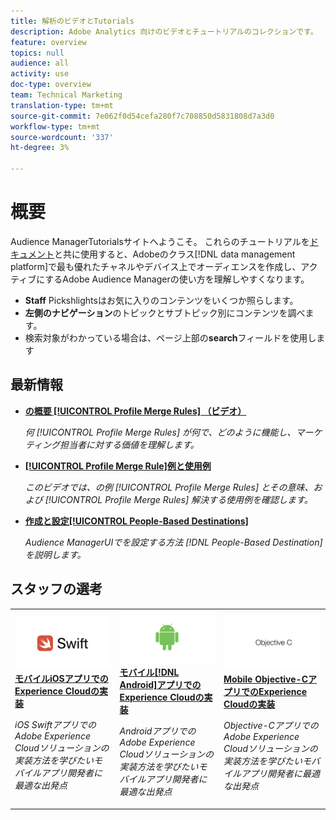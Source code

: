 ```yaml
---
title: 解析のビデオとTutorials
description: Adobe Analytics 向けのビデオとチュートリアルのコレクションです。
feature: overview
topics: null
audience: all
activity: use
doc-type: overview
team: Technical Marketing
translation-type: tm+mt
source-git-commit: 7e062f0d54cefa280f7c708850d5831808d7a3d0
workflow-type: tm+mt
source-wordcount: '337'
ht-degree: 3%

---
```



# 概要

Audience ManagerTutorialsサイトへようこそ。  これらのチュートリアルを[ドキュメント](https://experienceleague.adobe.com/docs/audience-manager/user-guide/aam-home.html)と共に使用すると、Adobeのクラス[!DNL data management platform]で最も優れたチャネルやデバイス上でオーディエンスを作成し、アクティブにするAdobe Audience Managerの使い方を理解しやすくなります。

* **Staff** Pickshlightsはお気に入りのコンテンツをいくつか照らします。
* **左側のナビゲーション**&#x200B;のトピックとサブトピック別にコンテンツを調べます。
* 検索対象がわかっている場合は、ページ上部の&#x200B;**search**&#x200B;フィールドを使用します

## 最新情報

* **[の概要 [!UICONTROL Profile Merge Rules] （ビデオ）](build-and-manage-audiences/profile-merge/overview-of-profile-merge-rules.md)**

   *何 [!UICONTROL Profile Merge Rules] が何で、どのように機能し、マーケティング担当者に対する価値を理解します。*

* **[[!UICONTROL Profile Merge Rule]例と使用例](build-and-manage-audiences/profile-merge/profile-merge-rule-examples-and-use-cases.md)**

   *このビデオでは、の例 [!UICONTROL Profile Merge Rules] とその意味、および [!UICONTROL Profile Merge Rules] 解決する使用例を確認します。*

* **[作成と設定[!UICONTROL People-Based Destinations]](data-activation/people-based-destinations/create-and-configure-people-based-destinations.md)**

   *Audience ManagerUIでを設定する方法 [!DNL People-Based Destination] を説明します。*

## スタッフの選考

<table>
<tr>
  <td>
    <a href="https://docs.adobe.com/content/help/en/experience-cloud/implementing-in-mobile-ios-swift-apps-with-launch/index.html">
      <img alt="「Mobile iOS Swift ApplicationsでのExperience Cloudの実装」チュートリアルのサムネール画像" src="assets/thumb_swift.png" />
    </a>
    <div>
      <a href="https://docs.adobe.com/content/help/en/experience-cloud/implementing-in-mobile-ios-swift-apps-with-launch/index.html">
    <strong>モバイルiOSアプリでのExperience Cloudの実装</strong>
    </a>
    </div>
    <p>
    <em>iOS SwiftアプリでのAdobe Experience Cloudソリューションの実装方法を学びたいモバイルアプリ開発者に最適な出発点</em>
    <p>
  </td>
  <td>
    <a href="https://docs.adobe.com/content/help/en/experience-cloud/implementing-in-mobile-android-apps-with-launch/index.html">
      <img alt="「モバイルAndroidアプリケーションでのExperience Cloudの実装」チュートリアルのサムネール画像" src="assets/thumb_android.png" />
    </a>
    <div>
      <a href="https://docs.adobe.com/content/help/en/experience-cloud/implementing-in-mobile-android-apps-with-launch/index.html">
    <strong>モバイル[!DNL Android]アプリでのExperience Cloudの実装</strong>
    </a>
    </div>
    <p>
    <em>AndroidアプリでのAdobe Experience Cloudソリューションの実装方法を学びたいモバイルアプリ開発者に最適な出発点</em>
    <p>
  </td>
  <td>
    <a href="https://docs.adobe.com/content/help/en/experience-cloud/implementing-in-mobile-ios-objective-c-apps-with-launch/index.html">
      <img alt="「Mobile Objective-C ApplicationsでのExperience Cloudの実装」チュートリアルのサムネール画像" src="assets/thumb_objective_c.png" />
    </a>
    <div>
      <a href="https://docs.adobe.com/content/help/en/experience-cloud/implementing-in-mobile-ios-objective-c-apps-with-launch/index.html">
    <strong>Mobile Objective-CアプリでのExperience Cloudの実装</strong>
    </a>
    </div>
    <p>
    <em>Objective-CアプリでのAdobe Experience Cloudソリューションの実装方法を学びたいモバイルアプリ開発者に最適な出発点</em>
    <p>
  </td>
</tr>
</table>
